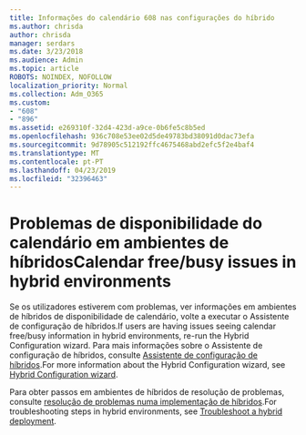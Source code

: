 ```yaml
---
title: Informações do calendário 608 nas configurações do híbrido
ms.author: chrisda
author: chrisda
manager: serdars
ms.date: 3/23/2018
ms.audience: Admin
ms.topic: article
ROBOTS: NOINDEX, NOFOLLOW
localization_priority: Normal
ms.collection: Adm_O365
ms.custom:
- "608"
- "896"
ms.assetid: e269310f-32d4-423d-a9ce-0b6fe5c8b5ed
ms.openlocfilehash: 936c708e53ee02d5de49783bd38091d0dac73efa
ms.sourcegitcommit: 9d78905c512192ffc4675468abd2efc5f2e4baf4
ms.translationtype: MT
ms.contentlocale: pt-PT
ms.lasthandoff: 04/23/2019
ms.locfileid: "32396463"
---
```

# <a name="calendar-freebusy-issues-in-hybrid-environments"></a><span data-ttu-id="7f038-102">Problemas de disponibilidade do calendário em ambientes de híbridos</span><span class="sxs-lookup"><span data-stu-id="7f038-102">Calendar free/busy issues in hybrid environments</span></span>

<span data-ttu-id="7f038-103">Se os utilizadores estiverem com problemas, ver informações em ambientes de híbridos de disponibilidade de calendário, volte a executar o Assistente de configuração de híbridos.</span><span class="sxs-lookup"><span data-stu-id="7f038-103">If users are having issues seeing calendar free/busy information in hybrid environments, re-run the Hybrid Configuration wizard.</span></span> <span data-ttu-id="7f038-104">Para mais informações sobre o Assistente de configuração de híbridos, consulte [Assistente de configuração de híbridos](https://go.microsoft.com/fwlink/p/?linkid=528149).</span><span class="sxs-lookup"><span data-stu-id="7f038-104">For more information about the Hybrid Configuration wizard, see [Hybrid Configuration wizard](https://go.microsoft.com/fwlink/p/?linkid=528149).</span></span>

<span data-ttu-id="7f038-105">Para obter passos em ambientes de híbridos de resolução de problemas, consulte [resolução de problemas numa implementação de híbridos](https://technet.microsoft.com/library/jj659053.aspx).</span><span class="sxs-lookup"><span data-stu-id="7f038-105">For troubleshooting steps in hybrid environments, see [Troubleshoot a hybrid deployment](https://technet.microsoft.com/library/jj659053.aspx).</span></span>
